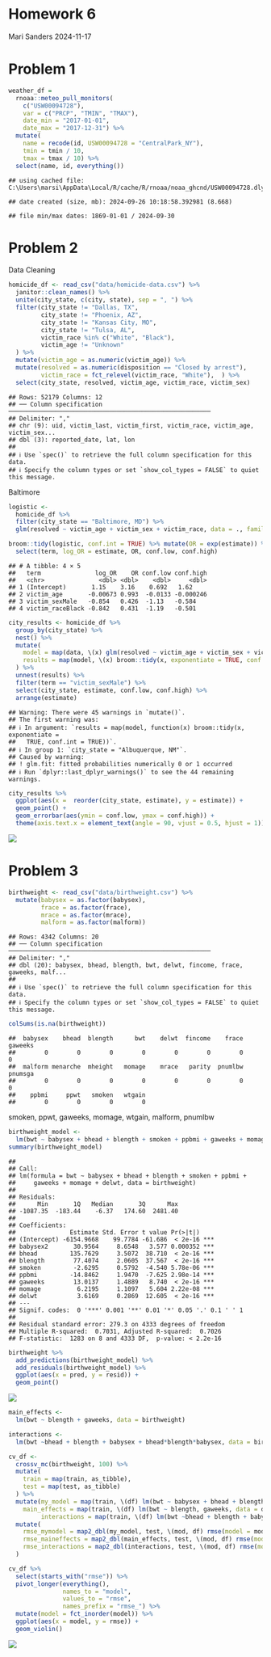 Homework 6
================
Mari Sanders
2024-11-17

# Problem 1

``` r
weather_df = 
  rnoaa::meteo_pull_monitors(
    c("USW00094728"),
    var = c("PRCP", "TMIN", "TMAX"), 
    date_min = "2017-01-01",
    date_max = "2017-12-31") %>%
  mutate(
    name = recode(id, USW00094728 = "CentralPark_NY"),
    tmin = tmin / 10,
    tmax = tmax / 10) %>%
  select(name, id, everything())
```

    ## using cached file: C:\Users\marsi\AppData\Local/R/cache/R/rnoaa/noaa_ghcnd/USW00094728.dly

    ## date created (size, mb): 2024-09-26 10:18:58.392981 (8.668)

    ## file min/max dates: 1869-01-01 / 2024-09-30

# Problem 2

Data Cleaning

``` r
homicide_df <- read_csv("data/homicide-data.csv") %>% 
  janitor::clean_names() %>% 
  unite(city_state, c(city, state), sep = ", ") %>% 
  filter(city_state != "Dallas, TX", 
         city_state != "Phoenix, AZ", 
         city_state != "Kansas City, MO", 
         city_state != "Tulsa, AL",
         victim_race %in% c("White", "Black"),
         victim_age != "Unknown"
  ) %>%
  mutate(victim_age = as.numeric(victim_age)) %>% 
  mutate(resolved = as.numeric(disposition == "Closed by arrest"), 
         victim_race = fct_relevel(victim_race, "White"),  ) %>% 
  select(city_state, resolved, victim_age, victim_race, victim_sex) 
```

    ## Rows: 52179 Columns: 12
    ## ── Column specification ────────────────────────────────────────────────────────
    ## Delimiter: ","
    ## chr (9): uid, victim_last, victim_first, victim_race, victim_age, victim_sex...
    ## dbl (3): reported_date, lat, lon
    ## 
    ## ℹ Use `spec()` to retrieve the full column specification for this data.
    ## ℹ Specify the column types or set `show_col_types = FALSE` to quiet this message.

Baltimore

``` r
logistic <- 
  homicide_df %>% 
  filter(city_state == "Baltimore, MD") %>% 
  glm(resolved ~ victim_age + victim_sex + victim_race, data = ., family = binomial())

broom::tidy(logistic, conf.int = TRUE) %>% mutate(OR = exp(estimate)) %>% 
  select(term, log_OR = estimate, OR, conf.low, conf.high) 
```

    ## # A tibble: 4 × 5
    ##   term               log_OR    OR conf.low conf.high
    ##   <chr>               <dbl> <dbl>    <dbl>     <dbl>
    ## 1 (Intercept)       1.15    3.16    0.692   1.62    
    ## 2 victim_age       -0.00673 0.993  -0.0133 -0.000246
    ## 3 victim_sexMale   -0.854   0.426  -1.13   -0.584   
    ## 4 victim_raceBlack -0.842   0.431  -1.19   -0.501

``` r
city_results <- homicide_df %>%
  group_by(city_state) %>%
  nest() %>%
  mutate(
    model = map(data, \(x) glm(resolved ~ victim_age + victim_sex + victim_race, data = x, family = "binomial")),
    results = map(model, \(x) broom::tidy(x, exponentiate = TRUE, conf.int = TRUE))
  ) %>%
  unnest(results) %>%
  filter(term == "victim_sexMale") %>%
  select(city_state, estimate, conf.low, conf.high) %>%
  arrange(estimate) 
```

    ## Warning: There were 45 warnings in `mutate()`.
    ## The first warning was:
    ## ℹ In argument: `results = map(model, function(x) broom::tidy(x, exponentiate =
    ##   TRUE, conf.int = TRUE))`.
    ## ℹ In group 1: `city_state = "Albuquerque, NM"`.
    ## Caused by warning:
    ## ! glm.fit: fitted probabilities numerically 0 or 1 occurred
    ## ℹ Run `dplyr::last_dplyr_warnings()` to see the 44 remaining warnings.

``` r
city_results %>% 
  ggplot(aes(x =  reorder(city_state, estimate), y = estimate)) + 
  geom_point() +
  geom_errorbar(aes(ymin = conf.low, ymax = conf.high)) +
  theme(axis.text.x = element_text(angle = 90, vjust = 0.5, hjust = 1))
```

![](Homework-6_files/figure-gfm/unnamed-chunk-6-1.png)<!-- -->

# Problem 3

``` r
birthweight <- read_csv("data/birthweight.csv") %>% 
  mutate(babysex = as.factor(babysex), 
         frace = as.factor(frace), 
         mrace = as.factor(mrace), 
         malform = as.factor(malform))
```

    ## Rows: 4342 Columns: 20
    ## ── Column specification ────────────────────────────────────────────────────────
    ## Delimiter: ","
    ## dbl (20): babysex, bhead, blength, bwt, delwt, fincome, frace, gaweeks, malf...
    ## 
    ## ℹ Use `spec()` to retrieve the full column specification for this data.
    ## ℹ Specify the column types or set `show_col_types = FALSE` to quiet this message.

``` r
colSums(is.na(birthweight))
```

    ##  babysex    bhead  blength      bwt    delwt  fincome    frace  gaweeks 
    ##        0        0        0        0        0        0        0        0 
    ##  malform menarche  mheight   momage    mrace   parity  pnumlbw  pnumsga 
    ##        0        0        0        0        0        0        0        0 
    ##    ppbmi     ppwt   smoken   wtgain 
    ##        0        0        0        0

smoken, ppwt, gaweeks, momage, wtgain, malform, pnumlbw

``` r
birthweight_model <- 
  lm(bwt ~ babysex + bhead + blength + smoken + ppbmi + gaweeks + momage + delwt, data = birthweight)
summary(birthweight_model)
```

    ## 
    ## Call:
    ## lm(formula = bwt ~ babysex + bhead + blength + smoken + ppbmi + 
    ##     gaweeks + momage + delwt, data = birthweight)
    ## 
    ## Residuals:
    ##      Min       1Q   Median       3Q      Max 
    ## -1087.35  -183.44    -6.37   174.60  2481.40 
    ## 
    ## Coefficients:
    ##               Estimate Std. Error t value Pr(>|t|)    
    ## (Intercept) -6154.9668    99.7784 -61.686  < 2e-16 ***
    ## babysex2       30.9564     8.6548   3.577 0.000352 ***
    ## bhead         135.7629     3.5072  38.710  < 2e-16 ***
    ## blength        77.4074     2.0605  37.567  < 2e-16 ***
    ## smoken         -2.6295     0.5792  -4.540 5.78e-06 ***
    ## ppbmi         -14.8462     1.9470  -7.625 2.98e-14 ***
    ## gaweeks        13.0137     1.4889   8.740  < 2e-16 ***
    ## momage          6.2195     1.1097   5.604 2.22e-08 ***
    ## delwt           3.6169     0.2869  12.605  < 2e-16 ***
    ## ---
    ## Signif. codes:  0 '***' 0.001 '**' 0.01 '*' 0.05 '.' 0.1 ' ' 1
    ## 
    ## Residual standard error: 279.3 on 4333 degrees of freedom
    ## Multiple R-squared:  0.7031, Adjusted R-squared:  0.7026 
    ## F-statistic:  1283 on 8 and 4333 DF,  p-value: < 2.2e-16

``` r
birthweight %>%
  add_predictions(birthweight_model) %>%
  add_residuals(birthweight_model) %>% 
  ggplot(aes(x = pred, y = resid)) + 
  geom_point() 
```

![](Homework-6_files/figure-gfm/unnamed-chunk-9-1.png)<!-- -->

``` r
main_effects <- 
  lm(bwt ~ blength + gaweeks, data = birthweight)

interactions <- 
  lm(bwt ~bhead + blength + babysex + bhead*blength*babysex, data = birthweight)
```

``` r
cv_df <- 
  crossv_mc(birthweight, 100) %>% 
  mutate(
    train = map(train, as_tibble), 
    test = map(test, as_tibble)
  ) %>% 
  mutate(my_model = map(train, \(df) lm(bwt ~ babysex + bhead + blength + smoken + ppbmi + gaweeks + momage + delwt, data = df)),
    main_effects = map(train, \(df) lm(bwt ~ blength, gaweeks, data = df)), 
         interactions = map(train, \(df) lm(bwt ~bhead + blength + babysex + bhead*blength*babysex, data = df))) %>% 
  mutate(
    rmse_mymodel = map2_dbl(my_model, test, \(mod, df) rmse(model = mod, data = df)), 
    rmse_maineffects = map2_dbl(main_effects, test, \(mod, df) rmse(model = mod, data = df)), 
    rmse_interactions = map2_dbl(interactions, test, \(mod, df) rmse(model = mod, data = df))
  )

cv_df %>% 
  select(starts_with("rmse")) %>% 
  pivot_longer(everything(), 
               names_to = "model", 
               values_to = "rmse", 
               names_prefix = "rmse_") %>% 
  mutate(model = fct_inorder(model)) %>% 
  ggplot(aes(x = model, y = rmse)) +
  geom_violin()
```

![](Homework-6_files/figure-gfm/unnamed-chunk-11-1.png)<!-- -->
